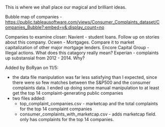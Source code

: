 This is where we shall place our magical and brilliant ideas. 

Bubble map of companies - https://public.tableausoftware.com/views/Consumer_Complaints_dataset/Companies_Bubble?:embed=y&:display_count=no

Companies to examine closer:
Navient - student loans. Follow up on stories about this company.
Ocwen - Mortgages. Compare it to market capitalization of other major mortgage lenders.
Encore Capital Group - Illegal actions. What does this catagory really mean?
Experian - complaints up substansial from 2012 - 2014. Why?

Added by BoRyan on 11/5:
* the data file manipulation was far less satisfying than I expected, since there were so few matches between the S&P500 and the consumer complaints data. I ended up doing some manual manipulation to at least get the top 14 complaint-generating public companies
* two files added:
  - top_complaint_companies.csv - marketcap and the total complaints for the top 14 complaint companies
  - consumer_complaints_with_marketcap.csv - adds marketcap field. only has complaints for the top 14 companies.
